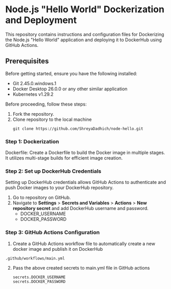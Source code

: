 # Node.js "Hello World" Dockerization and Deployment
This repository contains instructions and configuration files for Dockerizing the Node.js "Hello World" application and deploying it to DockerHub using GitHub Actions.

## Prerequisites
Before getting started, ensure you have the following installed:

- Git 2.45.0.windows.1
- Docker Desktop 26.0.0 or any other similar application
- Kubernetes v1.29.2

Before proceeding, follow these steps:
1. Fork the repository.
2. Clone repository to the local machine
    ```
    git clone https://github.com/ShreyaDadhich/node-hello.git
    ```

### Step 1: Dockerization
Dockerfile: Create a Dockerfile to build the Docker image in multiple stages. It utilizes multi-stage builds for efficient image creation.

### Step 2: Set up DockerHub Credentials
Setting up DockerHub credentials allows GitHub Actions to authenticate and push Docker images to your DockerHub repository. 
1. Go to repository on GitHub.
2. Navigate to **Settings** > **Secrets and Variables** > **Actions** > **New repository secret** and add DockerHub username and password.
    - DOCKER_USERNAME
    - DOCKER_PASSWORD  

### Step 3: GitHub Actions Configuration
1. Create a GitHub Actions workflow file to automatically create a new docker image and publish it on DockerHub
```
.github/workflows/main.yml
```
2. Pass the above created secrets to main.yml file in GitHub actions
    ```
    secrets.DOCKER_USERNAME 
    secrets.DOCKER_PASSWORD
    ```

